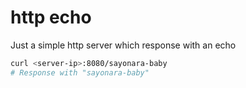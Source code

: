 # http echo

Just a simple http server which response with an echo

```bash
curl <server-ip>:8080/sayonara-baby
# Response with "sayonara-baby"
```

